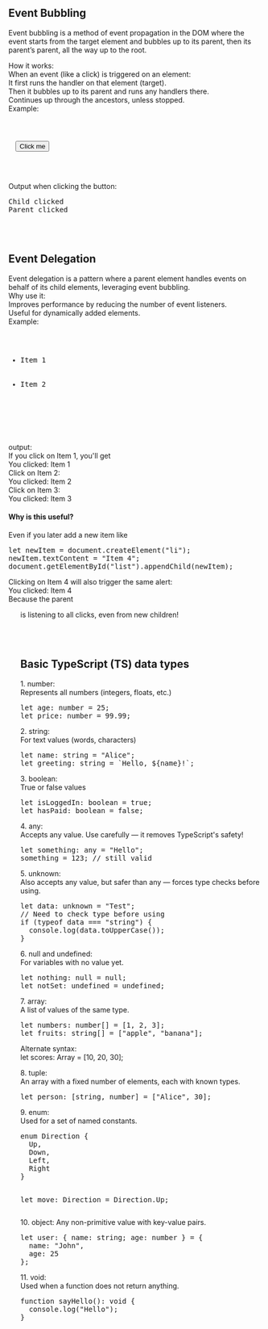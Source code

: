 <h2>Event Bubbling</h2>
<p>Event bubbling is a method of event propagation in the DOM where the event starts from the target element and bubbles up to its parent, then its parent’s parent, all the way up to the root.</p>
<p>How it works:<br>
When an event (like a click) is triggered on an element:<br>
It first runs the handler on that element (target).<br>
Then it bubbles up to its parent and runs any handlers there.<br>
Continues up through the ancestors, unless stopped.<br>Example:
</p>
<pre>
<code>
  <div id="parent">
  <button id="child">Click me</button>
</div>
</code>
<script>
  document.getElementById('parent').addEventListener('click', () => {
    console.log('Parent clicked');
  });

  document.getElementById('child').addEventListener('click', () => {
    console.log('Child clicked');
  });
</script>
</pre>
<p> Output when clicking the button:</p>
<pre>
Child clicked
Parent clicked
</pre>
<br>
<br>
<h2>Event Delegation</h2>
<p>Event delegation is a pattern where a parent element handles events on behalf of its child elements, leveraging event bubbling.<br>
Why use it:<br>Improves performance by reducing the number of event listeners.<br>
Useful for dynamically added elements.<br> Example:
</p>
<pre><ul id="list">
  <li>Item 1</li>
  <li>Item 2</li>
</ul>

<script>
  document.getElementById('list').addEventListener('click', function(event) {
    if (event.target.tagName === 'LI') {
      console.log('Clicked:', event.target.textContent);
    }
  });
</script>
</pre>
<p>output: <br> If you click on Item 1, you'll get
<br> You clicked: Item 1
<br> Click on Item 2:<br> You clicked: Item 2
<br> Click on Item 3:<br> You clicked: Item 3
</p>
<h4>Why is this useful?</h4>
<p>Even if you later add a new item like</p>
<pre>let newItem = document.createElement("li");
newItem.textContent = "Item 4";
document.getElementById("list").appendChild(newItem);
</pre>
<p>Clicking on Item 4 will also trigger the same alert:<br>You clicked: Item 4
<br> Because the parent <ul> is listening to all clicks, even from new children!</p>
<br>
<br>
<h2>Basic TypeScript (TS) data types</h2>
<p>1. number:<br> Represents all numbers (integers, floats, etc.)<br>
<pre>let age: number = 25;
let price: number = 99.99;
</pre>
</p>
<p>2. string:<br>
For text values (words, characters)</p>
<pre>let name: string = "Alice";
let greeting: string = `Hello, ${name}!`;
</pre>
<p>3. boolean:<br>
True or false values</p>
<pre>
let isLoggedIn: boolean = true;
let hasPaid: boolean = false;
</pre>
<p>4. any:<br>
Accepts any value. Use carefully — it removes TypeScript's safety!</p>
<pre>
let something: any = "Hello";
something = 123; // still valid
</pre>
<p>5. unknown:<br>
Also accepts any value, but safer than any — forces type checks before using.</p>
<pre>
let data: unknown = "Test";
// Need to check type before using
if (typeof data === "string") {
  console.log(data.toUpperCase());
}
</pre>
<p> 6. null and undefined:<br>
For variables with no value yet.</p>
<pre>
let nothing: null = null;
let notSet: undefined = undefined;
</pre>
<p> 7. array:<br>
A list of values of the same type.</p>
<pre>
let numbers: number[] = [1, 2, 3];
let fruits: string[] = ["apple", "banana"];
</pre>
<p>Alternate syntax:<br>let scores: Array<number> = [10, 20, 30];
</p>
<p>8. tuple:<br>
An array with a fixed number of elements, each with known types.</p>
<pre>
let person: [string, number] = ["Alice", 30];
</pre>
<p>9. enum:<br>
Used for a set of named constants.</p>
<pre>
enum Direction {
  Up,
  Down,
  Left,
  Right
}

let move: Direction = Direction.Up;
</pre>
<p>10. object:
Any non-primitive value with key-value pairs.</p>
<pre>
let user: { name: string; age: number } = {
  name: "John",
  age: 25
};
</pre>
<p>11. void:<br>
Used when a function does not return anything.</p>
<pre>
function sayHello(): void {
  console.log("Hello");
}
</pre>

